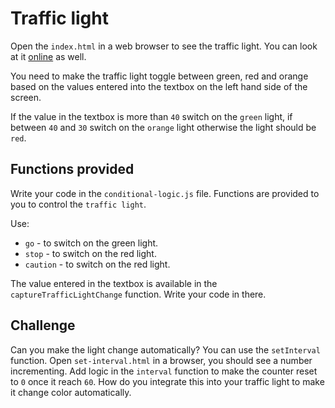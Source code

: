 # Traffic light

Open the `index.html` in a web browser to see the traffic light. You can look at it [online](https://codex-academy.github.io/traffic-light/) as well.

You need to make the traffic light toggle between green, red and orange based on the values entered into the textbox on the left hand side of the screen.

If the value in the textbox is more than `40` switch on the `green` light, if between `40` and `30` switch on the `orange` light otherwise the light should be `red`.

## Functions provided

Write your code in the `conditional-logic.js` file. Functions are provided to you to control the `traffic light`.

Use:

* `go` - to switch on the green light.
* `stop` - to switch on the red light.
* `caution` - to switch on the red light.

The value entered in the textbox is available in the `captureTrafficLightChange` function. Write your code in there.

## Challenge

Can you make the light change automatically? You can use the `setInterval` function. Open `set-interval.html` in a browser, you should see a number incrementing. Add logic in the `interval` function to make the counter reset to `0` once it reach `60`. How do you integrate this into your traffic light to make it change color automatically.
